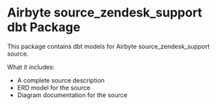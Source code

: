 # Airbyte source_zendesk_support dbt Package

This package contains dbt models for Airbyte source_zendesk_support source.

What it includes:

* A complete source description
* ERD model for the source
* Diagram documentation for the source
